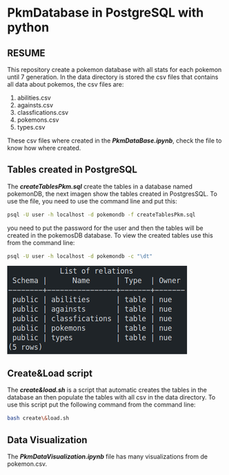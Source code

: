 # PkmDatabase in PostgreSQL with python

## RESUME

This repository create a pokemon database with all stats for each pokemon until 7 generation. In the data directory is stored the csv files that contains all data about pokemos, the csv files are:

1. abilities.csv
2. againsts.csv
3. classfications.csv
4. pokemons.csv
5. types.csv

These csv files where created in the ***PkmDataBase.ipynb***, check the file to know how where created.

## Tables created in PostgreSQL

The ***createTablesPkm.sql*** create the tables in a database named pokemonDB, the next imagen show the tables created in PostgresSQL. To use the file, you need to use the command line and put this:

``` bash
psql -U user -h localhost -d pokemondb -f createTablesPkm.sql
```

you need to put the password for the user and then the tables will be created in the pokemosDB database. To view the created tables use this from the command line:

```bash
psql -U user -h localhost -d pokemondb -c "\dt"
```

![tables](images/pkm_list_tables.png)

## Create&Load script

The ***create&load.sh*** is a script that automatic creates the tables in the database an then populate the tables with all csv in the data directory. To use this script put the following command from the command line:

```bash
bash create\&load.sh
```

## Data Visualization

The ***PkmDataVisualization.ipynb*** file has many visualizations from de pokemon.csv.
